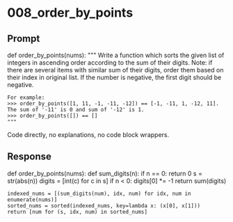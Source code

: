 # 008_order_by_points

## Prompt

def order_by_points(nums):
    """
    Write a function which sorts the given list of integers
    in ascending order according to the sum of their digits.
    Note: if there are several items with similar sum of their digits,
    order them based on their index in original list. If the number is negative, the first digit should be negative.

    For example:
    >>> order_by_points([1, 11, -1, -11, -12]) == [-1, -11, 1, -12, 11]. The sum of '-11' is 0 and sum of '-12' is 1.
    >>> order_by_points([]) == []
    """

Code directly, no explanations, no code block wrappers.

## Response

def order_by_points(nums):
    def sum_digits(n):
        if n == 0:
            return 0
        s = str(abs(n))
        digits = [int(c) for c in s]
        if n < 0:
            digits[0] *= -1
        return sum(digits)
    
    indexed_nums = [(sum_digits(num), idx, num) for idx, num in enumerate(nums)]
    sorted_nums = sorted(indexed_nums, key=lambda x: (x[0], x[1]))
    return [num for (s, idx, num) in sorted_nums]

